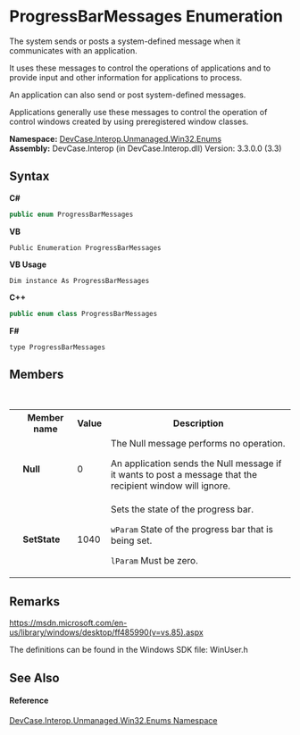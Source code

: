 # ProgressBarMessages Enumeration
 

The system sends or posts a system-defined message when it communicates with an application. 

 It uses these messages to control the operations of applications and to provide input and other information for applications to process. 

 An application can also send or post system-defined messages. 

 Applications generally use these messages to control the operation of control windows created by using preregistered window classes.

**Namespace:**&nbsp;<a href="N_DevCase_Interop_Unmanaged_Win32_Enums">DevCase.Interop.Unmanaged.Win32.Enums</a><br />**Assembly:**&nbsp;DevCase.Interop (in DevCase.Interop.dll) Version: 3.3.0.0 (3.3)

## Syntax

**C#**<br />
``` C#
public enum ProgressBarMessages
```

**VB**<br />
``` VB
Public Enumeration ProgressBarMessages
```

**VB Usage**<br />
``` VB Usage
Dim instance As ProgressBarMessages
```

**C++**<br />
``` C++
public enum class ProgressBarMessages
```

**F#**<br />
``` F#
type ProgressBarMessages
```


## Members
&nbsp;<table><tr><th></th><th>Member name</th><th>Value</th><th>Description</th></tr><tr><td /><td target="F:DevCase.Interop.Unmanaged.Win32.Enums.ProgressBarMessages.Null">**Null**</td><td>0</td><td>The Null message performs no operation. 

 An application sends the Null message if it wants to post a message that the recipient window will ignore.</td></tr><tr><td /><td target="F:DevCase.Interop.Unmanaged.Win32.Enums.ProgressBarMessages.SetState">**SetState**</td><td>1040</td><td>Sets the state of the progress bar. 

`wParam` State of the progress bar that is being set. 

`lParam` Must be zero.</td></tr></table>

## Remarks
<a href="https://msdn.microsoft.com/en-us/library/windows/desktop/ff485990(v=vs.85).aspx" target="_blank">https://msdn.microsoft.com/en-us/library/windows/desktop/ff485990(v=vs.85).aspx</a>

 The definitions can be found in the Windows SDK file: WinUser.h

## See Also


#### Reference
<a href="N_DevCase_Interop_Unmanaged_Win32_Enums">DevCase.Interop.Unmanaged.Win32.Enums Namespace</a><br />